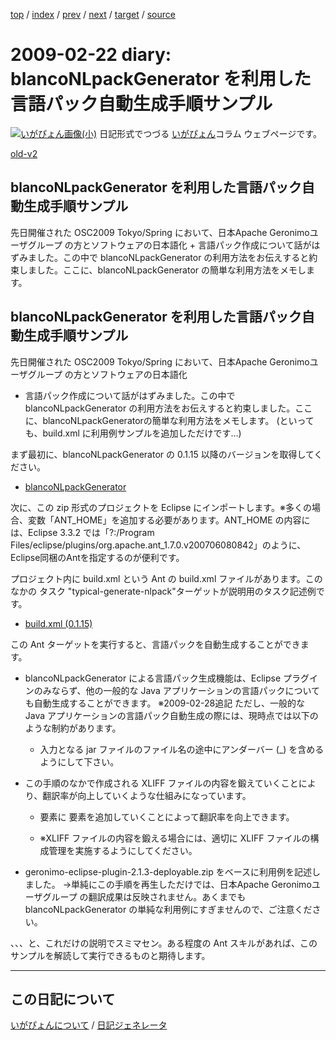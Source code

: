 [top](https://igapyon.github.io/diary/) 
 / [index](https://igapyon.github.io/diary/2009/index.html) 
 / [prev](https://igapyon.github.io/diary/2009/ig090219.html) 
 / [next](https://igapyon.github.io/diary/2009/ig090226.html) 
 / [target](https://igapyon.github.io/diary/2009/ig090222.html) 
 / [source](https://github.com/igapyon/diary/blob/gh-pages/2009/ig090222.html.src.md) 

2009-02-22 diary: blancoNLpackGenerator を利用した言語パック自動生成手順サンプル
=====================================================================================================
[![いがぴょん画像(小)](https://igapyon.github.io/diary/images/iga200306s.jpg "いがぴょん")](https://igapyon.github.io/diary/memo/memoigapyon.html) 日記形式でつづる [いがぴょん](https://igapyon.github.io/diary/memo/memoigapyon.html)コラム ウェブページです。

[old-v2](ig090222-orig.html)

## blancoNLpackGenerator を利用した言語パック自動生成手順サンプル

先日開催された OSC2009 Tokyo/Spring において、日本Apache Geronimoユーザグループ の方とソフトウェアの日本語化 + 言語パック作成について話がはずみました。この中で blancoNLpackGenerator の利用方法をお伝えすると約束しました。ここに、blancoNLpackGenerator の簡単な利用方法をメモします。


## blancoNLpackGenerator を利用した言語パック自動生成手順サンプル

先日開催された OSC2009 Tokyo/Spring において、日本Apache Geronimoユーザグループ の方とソフトウェアの日本語化
+ 言語パック作成について話がはずみました。この中で blancoNLpackGenerator の利用方法をお伝えすると約束しました。ここに、blancoNLpackGeneratorの簡単な利用方法をメモします。
(といっても、build.xml に利用例サンプルを追加しただけです…)

まず最初に、blancoNLpackGenerator の 0.1.15 以降のバージョンを取得してください。

* [blancoNLpackGenerator](http://www.igapyon.jp/blanco/blanconlpackgenerator.html)

次に、この zip 形式のプロジェクトを Eclipse にインポートします。※多くの場合、変数「ANT_HOME」を追加する必要があります。ANT_HOME の内容には、Eclipse 3.3.2 では「?:/Program
Files/eclipse/plugins/org.apache.ant_1.7.0.v200706080842」のように、Eclipse同梱のAntを指定するのが便利です。

プロジェクト内に build.xml という Ant の build.xml ファイルがあります。このなかの タスク "typical-generate-nlpack"ターゲットが説明用のタスク記述例です。

* [build.xml (0.1.15)](http://svn.sourceforge.jp/view/blancoNLpackGenerator/tags/Release_0_1_15/build.xml?view=markup&root=blancofw)

この Ant ターゲットを実行すると、言語パックを自動生成することができます。

* blancoNLpackGenerator による言語パック生成機能は、Eclipse プラグインのみならず、他の一般的な Java アプリケーションの言語パックについても自動生成することができます。
  ※2009-02-28追記 ただし、一般的な Java アプリケーションの言語パック自動生成の際には、現時点では以下のような制約があります。
  
  * 入力となる jar ファイルのファイル名の途中にアンダーバー (_) を含めるようにして下さい。
  

  
* この手順のなかで作成される XLIFF ファイルの内容を鍛えていくことにより、翻訳率が向上していくような仕組みになっています。
  
  * <trans-unit> 要素に <target> 要素を追加していくことによって翻訳率を向上できます。
    
  * ※XLIFF ファイルの内容を鍛える場合には、適切に XLIFF ファイルの構成管理を実施するようにしてください。
  

  
* geronimo-eclipse-plugin-2.1.3-deployable.zip をベースに利用例を記述しました。
  →単純にこの手順を再生しただけでは、日本Apache Geronimoユーザグループ の翻訳成果は反映されません。あくまでも blancoNLpackGenerator の単純な利用例にすぎませんので、ご注意ください。

、、、と、これだけの説明でスミマセン。ある程度の Ant スキルがあれば、このサンプルを解読して実行できるものと期待します。

----------------------------------------------------------------------------------------------------

## この日記について
[いがぴょんについて](https://igapyon.github.io/diary/memo/memoigapyon.html) / [日記ジェネレータ](https://github.com/igapyon/igapyonv3)
